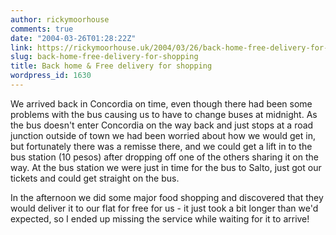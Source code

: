 ```yaml
---
author: rickymoorhouse
comments: true
date: "2004-03-26T01:28:22Z"
link: https://rickymoorhouse.uk/2004/03/26/back-home-free-delivery-for-shopping/
slug: back-home-free-delivery-for-shopping
title: Back home & Free delivery for shopping
wordpress_id: 1630
---
```


We arrived back in Concordia on time, even though there had been some problems with the bus causing us to have to change buses at midnight. As the bus doesn't enter Concordia on the way back and just stops at a road junction outside of town we had been worried about how we would get in, but fortunately there was a remisse there, and we could get a lift in to the bus station (10 pesos) after dropping off one of the others sharing it on the way. At the bus station we were just in time for the bus to Salto, just got our tickets and could get straight on the bus.  
  

In the afternoon we did some major food shopping and discovered that they would deliver it to our flat for free for us - it just took a bit longer than we'd expected, so I ended up missing the service while waiting for it to arrive!

